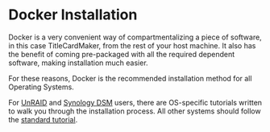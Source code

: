 # Docker Installation

Docker is a very convenient way of compartmentalizing a piece of software, in
this case TitleCardMaker, from the rest of your host machine. It also has the
benefit of coming pre-packaged with all the required dependent software, making
installation much easier.

For these reasons, Docker is the recommended installation method for all
Operating Systems.

For [UnRAID](../docker/unraid.md) and [Synology DSM](../docker/synology.md)
users, there are OS-specific tutorials written to walk you through the
installation process. All other systems should follow the
[standard tutorial](../docker/docker.md). 